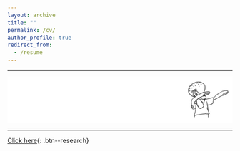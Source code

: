 ```yaml
---
layout: archive
title: ""
permalink: /cv/
author_profile: true
redirect_from:
  - /resume
---
```


--------------

![image info](./pictures/dub.png)

---------------


[Click here](https://github.com/aantonelli94/CV/blob/main/CV.pdf){: .btn--research}